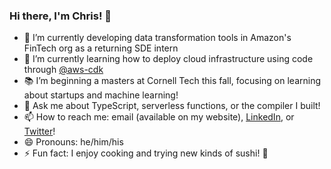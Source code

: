 ### Hi there, I'm Chris! 👋

<!--
**Chriscbr/Chriscbr** is a ✨ _special_ ✨ repository because its `README.md` (this file) appears on your GitHub profile.

Here are some ideas to get you started:

- 🔭 I’m currently working on ...
- 🌱 I’m currently learning ...
- 👯 I’m looking to collaborate on ...
- 🤔 I’m looking for help with ...
- 💬 Ask me about ...
- 📫 How to reach me: ...
- 😄 Pronouns: ...
- ⚡ Fun fact: ...
-->

<!--
[![Top Langs](https://github-readme-stats.vercel.app/api/top-langs/?username=Chriscbr&hide=html,css)](https://github.com/anuraghazra/github-readme-stats)
-->

- 🔭 I’m currently developing data transformation tools in Amazon's FinTech org as a returning SDE intern
- 🌱 I’m currently learning how to deploy cloud infrastructure using code through [@aws-cdk](https://github.com/aws/aws-cdk)
- 📚 I’m beginning a masters at Cornell Tech this fall, focusing on learning about startups and machine learning!
- 💬 Ask me about TypeScript, serverless functions, or the compiler I built!
- 📫 How to reach me: email (available on my website), [LinkedIn](https://www.linkedin.com/in/christopher-rybicki/), or [Twitter](https://twitter.com/rybickic_)!
- 😄 Pronouns: he/him/his
- ⚡ Fun fact: I enjoy cooking and trying new kinds of sushi! 🍣
